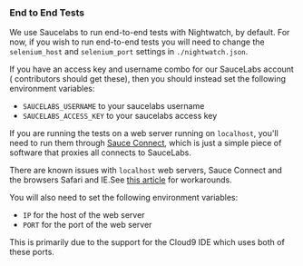 ### End to End Tests
We use Saucelabs to run end-to-end tests with Nightwatch, by default. For now,
if you wish to run end-to-end tests you will need to change the `selenium_host` 
and `selenium_port` settings in `./nightwatch.json`.

If you have an access key and username combo for our SauceLabs account (
contributors should get these), then you should instead set the following
environment variables:

- `SAUCELABS_USERNAME` to your saucelabs username
- `SAUCELABS_ACCESS_KEY` to your saucelabs access key

If you are running the tests on a web server running on `localhost`, you'll need
to run them through [Sauce Connect](https://docs.saucelabs.com/reference/sauce-connect/),
which is just a simple piece of software that proxies all connects to SauceLabs.

There are known issues with `localhost` web servers, Sauce Connect and the browsers
Safari and IE.See [this article](https://support.saucelabs.com/customer/portal/articles/2005369-testing-with-a-localhost-server-and-some-browsers-can-t-load-my-website) 
for workarounds.

You will also need to set the following environment variables:

- `IP` for the host of the web server
- `PORT` for the port of the web server

This is primarily due to the support for the Cloud9 IDE which uses both of these
ports.
